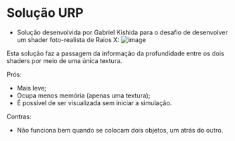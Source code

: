 # Solução URP
- Solução desenvolvida por Gabriel Kishida para o desafio de desenvolver um shader foto-realista de Raios X:
![image](https://github.com/user-attachments/assets/48c8b0e2-3a90-42be-a8ca-ed4d93007dbc)

Esta solução faz a passagem da informação da profundidade entre os dois shaders por meio de uma única textura.

Prós:
- Mais leve;
- Ocupa menos memória (apenas uma textura);
- É possível de ser visualizada sem iniciar a simulação.

Contras:
- Não funciona bem quando se colocam dois objetos, um atrás do outro.
